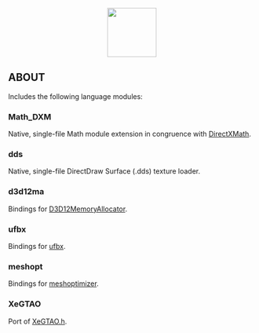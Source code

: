 <p align="center">
  <img src="https://github.com/user-attachments/assets/03e7a68d-ae65-4db0-82ca-44e1e3d7f606" width=100px></img>
</p>

## ABOUT

Includes the following language modules:

### Math_DXM

Native, single-file Math module extension in congruence with [DirectXMath](https://github.com/microsoft/DirectXMath).

### dds

Native, single-file DirectDraw Surface (.dds) texture loader.

### d3d12ma

Bindings for [D3D12MemoryAllocator](https://github.com/GPUOpen-LibrariesAndSDKs/D3D12MemoryAllocator).

### ufbx

Bindings for [ufbx](https://github.com/ufbx/ufbx).

### meshopt

Bindings for [meshoptimizer](https://github.com/zeux/meshoptimizer).

### XeGTAO

Port of [XeGTAO.h](https://github.com/GameTechDev/XeGTAO).

